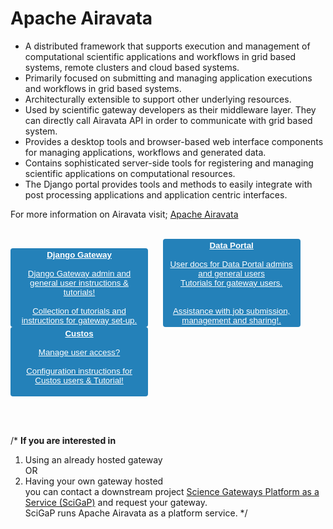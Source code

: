 # Apache Airavata

- A distributed framework that supports execution and management of computational scientific applications and workflows in grid based systems, remote clusters and cloud based systems.
- Primarily focused on submitting and managing application executions and workflows in grid based systems.
- Architecturally extensible to support other underlying resources.
- Used by scientific gateway developers as their middleware layer. They can directly call Airavata API in order to communicate with grid based system.
- Provides a desktop tools and browser-based web interface components for managing applications, workflows and generated data.
- Contains sophisticated server-side tools for registering and managing scientific applications on computational resources.
- The Django portal provides tools and methods to easily integrate with post processing applications and application centric interfaces.

For more information on Airavata visit; <a href="http://airavata.apache.org/" target="_blank">Apache Airavata</a>
<br>
<br>

<button type="button" style="color:#f2f2f2;text-align:center;font-weight:lighter;background-color:#2481b9;width:220px;border: 2px solid #2481b9;border-radius:4px"><a style="color:white" href="user-documentation/Django-Instructions" target="_blank" ><b>Django Gateway</b><br/><br/>Django Gateway admin and general user instructions & tutorials!</br></br>Collection of tutorials and instructions for gateway set-up.</a></button>&nbsp; &nbsp; &nbsp;
<button type="button" style="color:#f2f2f2;text-align:center;font-weight:lighter;background-color:#2481b9;width:220px;border: 2px solid #2481b9;border-radius:4px"><a style="color:white" href="user-documentation/Custos-Instructions" target="_blank" ><b>Data Portal</b><br/><br/>User docs for Data Portal admins and general users</br>Tutorials for gateway users. </br></br><br/>Assistance with job submission, management and sharing!.</a></button>&nbsp; &nbsp;
<button type="button" style="color:#f2f2f2;text-align:center;font-weight:lighter;background-color:#2481b9;width:220px;border: 2px solid #2481b9;border-radius:4px"><a style="color:white" href="installation/EMC-Instructions" target="_blank"><b>Custos</b><br/><br/>Manage user access? </br></br>Configuration instructions for Custos users & Tutorial!<br/></br></a></button>&nbsp; &nbsp; &nbsp;

<!--<button type="button" style="color:#f2f2f2;text-align:center;font-weight:lighter;background-color:#2481b9;width:220px;border: 2px solid #2481b9;border-radius:4px"><a style="color:white" href="http://airavata.readthedocs.io/en/latest/ target="_blank"><b>User Guide</b></br><br>In-detail documentation on how to install, configure and do upgrades for gateway admins.</br>Step by step guide for gateway users as well.</br></a></button>-->
<br></br>

<!--The Installation section of the documentation applies to on-premise installation of Apache Airavata. -->
/*
<b>If you are interested in </b><br>
1. Using an already hosted gateway<br>
OR<br>
2. Having your own gateway hosted<br>
you can contact a downstream project <a href="http://scigap.org/" target="_blank">Science Gateways Platform as a Service (SciGaP)</a> and request your gateway. 
<br>SciGaP runs Apache Airavata as a platform service. */
